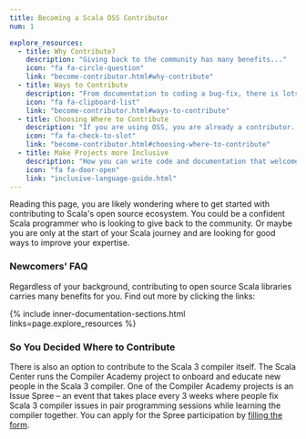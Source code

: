 ```yaml
---
title: Becoming a Scala OSS Contributor
num: 1

explore_resources:
  - title: Why Contribute?
    description: "Giving back to the community has many benefits..."
    icon: "fa fa-circle-question"
    link: "become-contributor.html#why-contribute"
  - title: Ways to Contribute
    description: "From documentation to coding a bug-fix, there is lots to do..."
    icon: "fa fa-clipboard-list"
    link: "become-contributor.html#ways-to-contribute"
  - title: Choosing Where to Contribute
    description: "If you are using OSS, you are already a contributor..."
    icon: "fa fa-check-to-slot"
    link: "become-contributor.html#choosing-where-to-contribute"
  - title: Make Projects more Inclusive
    description: "How you can write code and documentation that welcomes all"
    icon: "fa fa-door-open"
    link: "inclusive-language-guide.html"
---
```


Reading this page, you are likely wondering where to get started with contributing to Scala's open source ecosystem.
You could be a confident Scala programmer who is looking to give back to the community. Or maybe you are only at the
start of your Scala journey and are looking for good ways to improve your expertise.

### Newcomers' FAQ

Regardless of your background, contributing to open source Scala libraries carries many benefits for you. Find out more
by clicking the links:

{% include inner-documentation-sections.html links=page.explore_resources %}

### So You Decided Where to Contribute

There is also an option to contribute to the Scala 3 compiler itself. The Scala Center runs the
Compiler Academy project to onboard and educate new people in the Scala 3 compiler. One of the Compiler Academy
projects is an Issue Spree – an event that takes place every 3 weeks where people fix Scala 3 compiler issues
in pair programming sessions while learning the compiler together. You can apply for the Spree participation
by [filling the form](https://forms.gle/DfoSuHFm3T6MA3L59).
